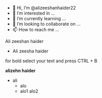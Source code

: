 - 👋 Hi, I’m @alizeeshanhaider22
- 👀 I’m interested in ...
- 🌱 I’m currently learning ...
- 💞️ I’m looking to collaborate on ...
- 📫 How to reach me ...



Ali zeeshan  haider

- Ali zeesha haider

for bold select your text and press CTRL + B

**alizehn haider**

- ali
    - alo
    - alo1
        alo2

<!---
alizeeshanhaider22/alizeeshanhaider22 is a ✨ special ✨ repository because its `README.md` (this file) appears on your GitHub profile.
You can click the Preview link to take a look at your changes.
--->
